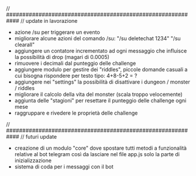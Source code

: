 
// ############################################################
// update in lavorazione

- azione /su per triggerare un evento
- migliorare alcune azioni del comando /su:  "/su deletechat 1234" "/su clearall"
- aggiungere un contatore incrementato ad ogni messaggio che influisce la possibilità di drop (magari di 0.0005)
- rimuovere i decimali dal punteggio delle challenge
- aggiungere modulo per gestire dei "riddles", piccole domande casuali a cui bisogna rispondere per testo tipo: 4+8-5+2 = ?
- aggiungere nei "settings" la possibilità di disattivare i dungeon / monster / riddles
- migliorare il calcolo della vita del monster (scala troppo velocemente)
- aggiunta delle "stagioni" per resettare il punteggio delle challenge ogni mese
- raggruppare e rivedere le proprietà delle challenge

// ############################################################
// futuri update

- creazione di un modulo "core" dove spostare tutti metodi a funzionalità relative al bot telegram 
  così da lasciare nel file app.js solo la parte di inizializzazione 
- sistema di coda per i messaggi con il bot